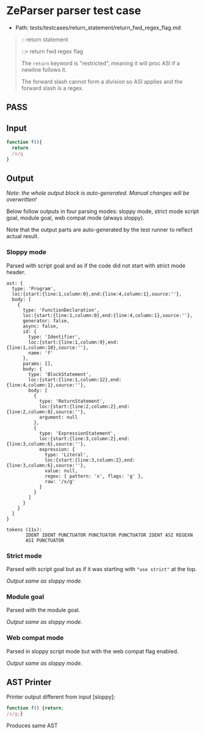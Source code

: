 # ZeParser parser test case

- Path: tests/testcases/return_statement/return_fwd_regex_flag.md

> :: return statement
>
> ::> return fwd regex flag
>
> The `return` keyword is "restricted", meaning it will proc ASI if a newline follows it.
>
> The forward slash cannot form a division so ASI applies and the forward slash is a regex.

## PASS

## Input

`````js
function f(){
  return
  /x/g
}
`````

## Output

_Note: the whole output block is auto-generated. Manual changes will be overwritten!_

Below follow outputs in four parsing modes: sloppy mode, strict mode script goal, module goal, web compat mode (always sloppy).

Note that the output parts are auto-generated by the test runner to reflect actual result.

### Sloppy mode

Parsed with script goal and as if the code did not start with strict mode header.

`````
ast: {
  type: 'Program',
  loc:{start:{line:1,column:0},end:{line:4,column:1},source:''},
  body: [
    {
      type: 'FunctionDeclaration',
      loc:{start:{line:1,column:0},end:{line:4,column:1},source:''},
      generator: false,
      async: false,
      id: {
        type: 'Identifier',
        loc:{start:{line:1,column:9},end:{line:1,column:10},source:''},
        name: 'f'
      },
      params: [],
      body: {
        type: 'BlockStatement',
        loc:{start:{line:1,column:12},end:{line:4,column:1},source:''},
        body: [
          {
            type: 'ReturnStatement',
            loc:{start:{line:2,column:2},end:{line:2,column:8},source:''},
            argument: null
          },
          {
            type: 'ExpressionStatement',
            loc:{start:{line:3,column:2},end:{line:3,column:6},source:''},
            expression: {
              type: 'Literal',
              loc:{start:{line:3,column:2},end:{line:3,column:6},source:''},
              value: null,
              regex: { pattern: 'x', flags: 'g' },
              raw: '/x/g'
            }
          }
        ]
      }
    }
  ]
}

tokens (11x):
       IDENT IDENT PUNCTUATOR PUNCTUATOR PUNCTUATOR IDENT ASI REGEXN
       ASI PUNCTUATOR
`````

### Strict mode

Parsed with script goal but as if it was starting with `"use strict"` at the top.

_Output same as sloppy mode._

### Module goal

Parsed with the module goal.

_Output same as sloppy mode._

### Web compat mode

Parsed in sloppy script mode but with the web compat flag enabled.

_Output same as sloppy mode._

## AST Printer

Printer output different from input [sloppy]:

````js
function f() {return;
/x/g;}
````

Produces same AST
